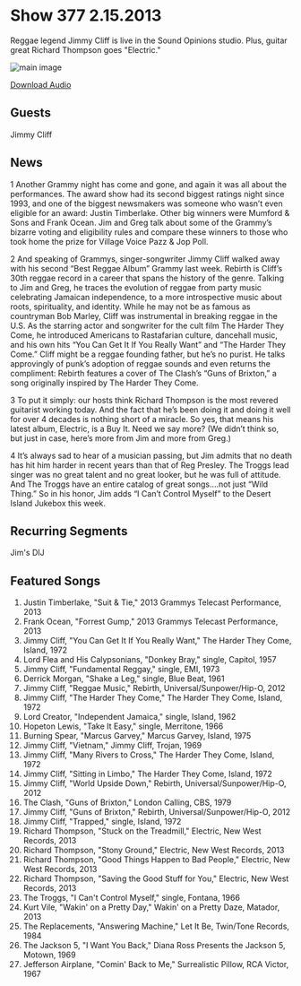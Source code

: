 # Show 377 2.15.2013
Reggae legend Jimmy Cliff is live in the Sound Opinions studio. Plus, guitar great Richard Thompson goes "Electric."

![main image](http://www.soundopinions.org/images/2013/jimmycliff.jpg)

[Download Audio](http://audio.soundopinions.org/streams/2013/02/so_20130215.m3u)

## Guests
Jimmy Cliff

## News
1 Another Grammy night has come and gone, and again it was all about the performances. The award show had its second biggest ratings night since 1993, and one of the biggest newsmakers was someone who wasn’t even eligible for an award: Justin Timberlake. Other big winners were Mumford & Sons and Frank Ocean. Jim and Greg talk about some of the Grammy’s bizarre voting and eligibility rules and compare these winners to those who took home the prize for Village Voice Pazz & Jop Poll.

2 And speaking of Grammys, singer-songwriter Jimmy Cliff walked away with his second “Best Reggae Album” Grammy last week. Rebirth is Cliff’s 30th reggae record in a career that spans the history of the genre. Talking to Jim and Greg, he traces the evolution of reggae from party music celebrating Jamaican independence, to a more introspective music about roots, spirituality, and identity. While he may not be as famous as countryman Bob Marley, Cliff was instrumental in breaking reggae in the U.S. As the starring actor and songwriter for the cult film The Harder They Come, he introduced Americans to Rastafarian culture, dancehall music, and his own hits “You Can Get It If You Really Want” and “The Harder They Come.” Cliff might be a reggae founding father, but he’s no purist. He talks approvingly of punk’s adoption of reggae sounds and even returns the compliment: Rebirth features a cover of The Clash’s “Guns of Brixton,” a song originally inspired by The Harder They Come.

3 To put it simply: our hosts think Richard Thompson is the most revered guitarist working today. And the fact that he’s been doing it and doing it well for over 4 decades is nothing short of a miracle. So yes, that means his latest album, Electric, is a Buy It. Need we say more? (We didn’t think so, but just in case, here’s more from Jim and more from Greg.)

4 It’s always sad to hear of a musician passing, but Jim admits that no death has hit him harder in recent years than that of Reg Presley. The Troggs lead singer was no great talent and no great looker, but he was full of attitude. And The Troggs have an entire catalog of great songs….not just “Wild Thing.” So in his honor, Jim adds “I Can’t Control Myself” to the Desert Island Jukebox this week. 

## Recurring Segments
Jim's DIJ

## Featured Songs
1. Justin Timberlake, "Suit & Tie," 2013 Grammys Telecast Performance, 2013
2. Frank Ocean, "Forrest Gump," 2013 Grammys Telecast Performance, 2013
3. Jimmy Cliff, "You Can Get It If You Really Want," The Harder They Come, Island, 1972
4. Lord Flea and His Calypsonians, "Donkey Bray," single, Capitol, 1957
5. Jimmy Cliff, "Fundamental Reggay," single, EMI, 1973
6. Derrick Morgan, "Shake a Leg," single, Blue Beat, 1961
7. Jimmy Cliff, "Reggae Music," Rebirth, Universal/Sunpower/Hip-O, 2012
8. Jimmy Cliff, "The Harder They Come," The Harder They Come, Island, 1972
9. Lord Creator, "Independent Jamaica," single, Island, 1962
10. Hopeton Lewis, "Take It Easy," single, Merritone, 1966
11. Burning Spear, "Marcus Garvey," Marcus Garvey, Island, 1975
12. Jimmy Cliff, "Vietnam," Jimmy Cliff, Trojan, 1969
13. Jimmy Cliff, "Many Rivers to Cross," The Harder They Come, Island, 1972
14. Jimmy Cliff, "Sitting in Limbo," The Harder They Come, Island, 1972
15. Jimmy Cliff, "World Upside Down," Rebirth, Universal/Sunpower/Hip-O, 2012
16. The Clash, "Guns of Brixton," London Calling, CBS, 1979
17. Jimmy Cliff, "Guns of Brixton," Rebirth, Universal/Sunpower/Hip-O, 2012
18. Jimmy Cliff, "Trapped," single, Island, 1972
19. Richard Thompson, "Stuck on the Treadmill," Electric, New West Records, 2013
20. Richard Thompson, "Stony Ground," Electric, New West Records, 2013
21. Richard Thompson, "Good Things Happen to Bad People," Electric, New West Records, 2013
22. Richard Thompson, "Saving the Good Stuff for You," Electric, New West Records, 2013
23. The Troggs, "I Can't Control Myself," single, Fontana, 1966
24. Kurt Vile, "Wakin' on a Pretty Day," Wakin' on a Pretty Daze, Matador, 2013
25. The Replacements, "Answering Machine," Let It Be, Twin/Tone Records, 1984
26. The Jackson 5, "I Want You Back," Diana Ross Presents the Jackson 5, Motown, 1969
27. Jefferson Airplane, "Comin' Back to Me," Surrealistic Pillow, RCA Victor, 1967
